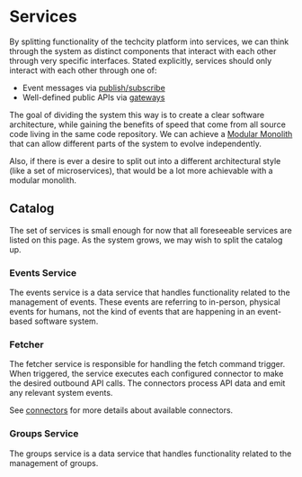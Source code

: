 # Services

By splitting functionality of the techcity platform into services,
we can think through the system as distinct components
that interact with each other through very specific interfaces.
Stated explicitly,
services should only interact with each other through one of:

* Event messages via [publish/subscribe](pubsub.md)
* Well-defined public APIs via [gateways](gatways.md)

The goal of dividing the system this way is to create a clear software architecture,
while gaining the benefits of speed that come
from all source code living in the same code repository.
We can achieve a [Modular Monolith](https://shopify.engineering/deconstructing-monolith-designing-software-maximizes-developer-productivity)
that can allow different parts of the system to evolve independently.

Also,
if there is ever a desire to split out into a different architectural style
(like a set of microservices),
that would be a lot more achievable with a modular monolith.

## Catalog

The set of services is small enough for now that all foreseeable services are listed
on this page.
As the system grows,
we may wish to split the catalog up.

### Events Service

The events service is a data service that handles functionality
related to the management of events.
These events are referring to in-person, physical events for humans,
not the kind of events that are happening in an event-based software system.

### Fetcher

The fetcher service is responsible for handling the fetch command trigger.
When triggered,
the service executes each configured connector
to make the desired outbound API calls.
The connectors process API data and emit any relevant system events.

See [connectors](connectors.md) for more details about available connectors.

### Groups Service

The groups service is a data service that handles functionality
related to the management of groups.
